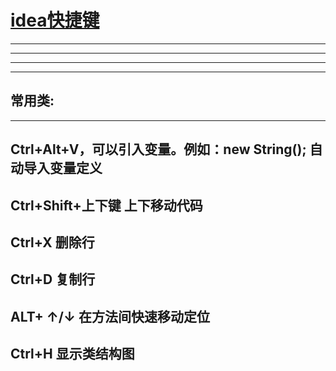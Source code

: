 # [idea快捷键](http://blog.csdn.net/kailee_hust/article/details/50765708)


------
------

---
---
**常用类:**
---
---

## Ctrl+Alt+V，可以引入变量。例如：new String(); 自动导入变量定义

## Ctrl+Shift+上下键  上下移动代码 

## Ctrl+X 删除行 

## Ctrl+D 复制行 

## ALT+ ↑/↓  在方法间快速移动定位  

## Ctrl+H 显示类结构图 



